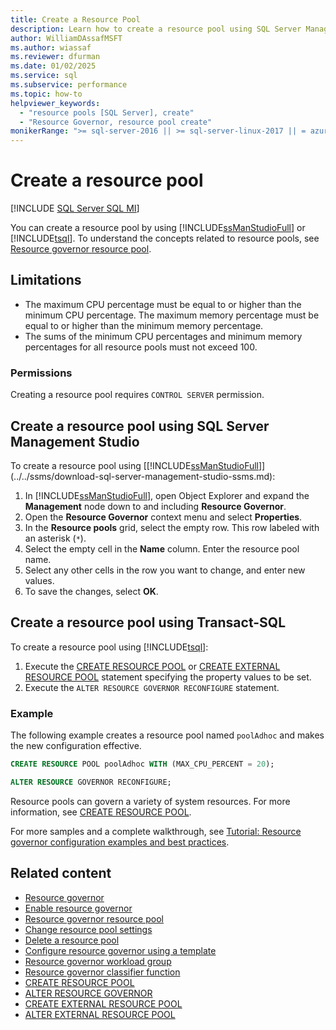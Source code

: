 ```yaml
---
title: Create a Resource Pool
description: Learn how to create a resource pool using SQL Server Management Studio or Transact-SQL.
author: WilliamDAssafMSFT
ms.author: wiassaf
ms.reviewer: dfurman
ms.date: 01/02/2025
ms.service: sql
ms.subservice: performance
ms.topic: how-to
helpviewer_keywords:
  - "resource pools [SQL Server], create"
  - "Resource Governor, resource pool create"
monikerRange: ">= sql-server-2016 || >= sql-server-linux-2017 || = azuresqldb-mi-current"
---
```


# Create a resource pool

[!INCLUDE [SQL Server SQL MI](../../includes/applies-to-version/sql-asdbmi.md)]

You can create a resource pool by using [!INCLUDE[ssManStudioFull](../../includes/ssmanstudiofull-md.md)] or [!INCLUDE[tsql](../../includes/tsql-md.md)]. To understand the concepts related to resource pools, see [Resource governor resource pool](resource-governor-resource-pool.md).

<a id="BeforeYouBegin"></a>

<a id="LimitationsRestrictions"></a>

## Limitations

- The maximum CPU percentage must be equal to or higher than the minimum CPU percentage. The maximum memory percentage must be equal to or higher than the minimum memory percentage.
- The sums of the minimum CPU percentages and minimum memory percentages for all resource pools must not exceed 100.

<a id="Permissions"></a>

### Permissions

Creating a resource pool requires `CONTROL SERVER` permission.

<a id="CreRPProp"></a>

## Create a resource pool using SQL Server Management Studio

To create a resource pool using [[!INCLUDE[ssManStudioFull](../../includes/ssmanstudiofull-md.md)]](../../ssms/download-sql-server-management-studio-ssms.md):

1. In [!INCLUDE[ssManStudioFull](../../includes/ssmanstudiofull-md.md)], open Object Explorer and expand the **Management** node down to and including **Resource Governor**.
1. Open the **Resource Governor** context menu and select **Properties**.
1. In the **Resource pools** grid, select the empty row. This row labeled with an asterisk (`*`).
1. Select the empty cell in the **Name** column. Enter the resource pool name.
1. Select any other cells in the row you want to change, and enter new values.
1. To save the changes, select **OK**.

<a id="CreRPTSQL"></a>

## Create a resource pool using Transact-SQL

To create a resource pool using [!INCLUDE[tsql](../../includes/tsql-md.md)]:

1. Execute the [CREATE RESOURCE POOL](../../t-sql/statements/create-resource-pool-transact-sql.md) or [CREATE EXTERNAL RESOURCE POOL](../../t-sql/statements/create-external-resource-pool-transact-sql.md) statement specifying the property values to be set.
1. Execute the `ALTER RESOURCE GOVERNOR RECONFIGURE` statement.

### Example

The following example creates a resource pool named `poolAdhoc` and makes the new configuration effective.

```sql
CREATE RESOURCE POOL poolAdhoc WITH (MAX_CPU_PERCENT = 20);

ALTER RESOURCE GOVERNOR RECONFIGURE;
```

Resource pools can govern a variety of system resources. For more information, see [CREATE RESOURCE POOL](../../t-sql/statements/create-resource-pool-transact-sql.md).

For more samples and a complete walkthrough, see [Tutorial: Resource governor configuration examples and best practices](resource-governor-walkthrough.md).

## Related content

- [Resource governor](resource-governor.md)
- [Enable resource governor](enable-resource-governor.md)
- [Resource governor resource pool](resource-governor-resource-pool.md)
- [Change resource pool settings](change-resource-pool-settings.md)
- [Delete a resource pool](delete-a-resource-pool.md)
- [Configure resource governor using a template](configure-resource-governor-using-a-template.md)
- [Resource governor workload group](resource-governor-workload-group.md)
- [Resource governor classifier function](resource-governor-classifier-function.md)
- [CREATE RESOURCE POOL](../../t-sql/statements/create-resource-pool-transact-sql.md)
- [ALTER RESOURCE GOVERNOR](../../t-sql/statements/alter-resource-governor-transact-sql.md)
- [CREATE EXTERNAL RESOURCE POOL](../../t-sql/statements/create-external-resource-pool-transact-sql.md)
- [ALTER EXTERNAL RESOURCE POOL](../../t-sql/statements/alter-external-resource-pool-transact-sql.md)
